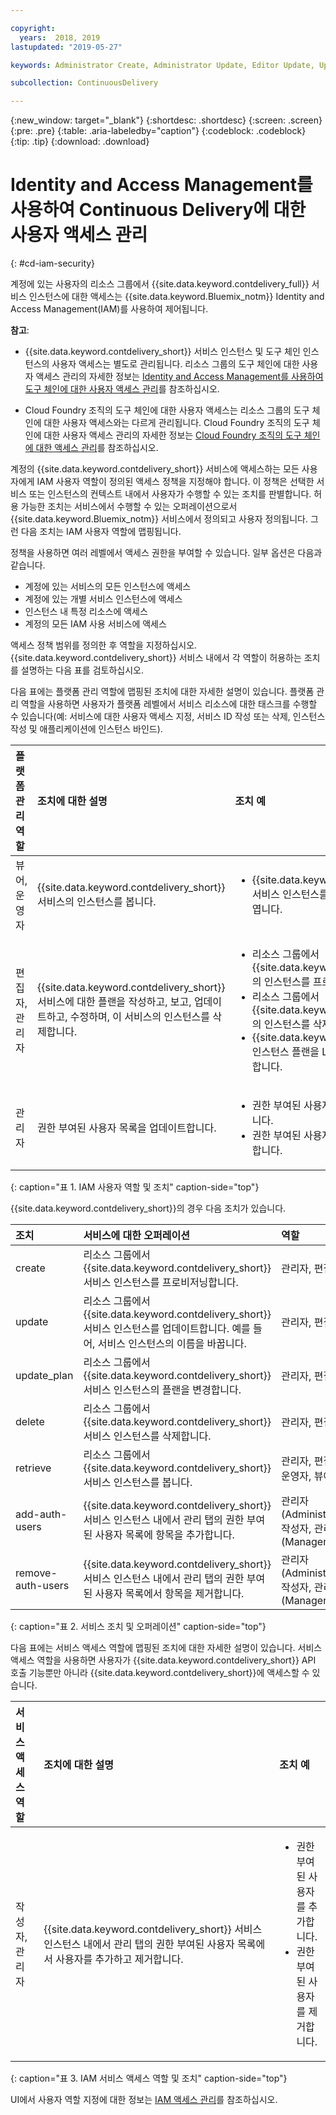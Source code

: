 ```yaml
---

copyright:
  years:  2018, 2019
lastupdated: "2019-05-27"

keywords: Administrator Create, Administrator Update, Editor Update, Update

subcollection: ContinuousDelivery

---
```


{:new_window: target="_blank"}
{:shortdesc: .shortdesc}
{:screen: .screen}
{:pre: .pre}
{:table: .aria-labeledby="caption"}
{:codeblock: .codeblock}
{:tip: .tip}
{:download: .download}


# Identity and Access Management를 사용하여 Continuous Delivery에 대한 사용자 액세스 관리
{: #cd-iam-security}

계정에 있는 사용자의 리소스 그룹에서 {{site.data.keyword.contdelivery_full}} 서비스 인스턴스에 대한 액세스는 {{site.data.keyword.Bluemix_notm}} Identity and Access Management(IAM)를 사용하여 제어됩니다. 

**참고**: 

* {{site.data.keyword.contdelivery_short}} 서비스 인스턴스 및 도구 체인 인스턴스의 사용자 액세스는 별도로 관리됩니다. 리소스 그룹의 도구 체인에 대한 사용자 액세스 관리의 자세한 정보는 [Identity and Access Management를 사용하여 도구 체인에 대한 사용자 액세스 관리](/docs/services/ContinuousDelivery?topic=ContinuousDelivery-toolchains-iam-security)를 참조하십시오.

* Cloud Foundry 조직의 도구 체인에 대한 사용자 액세스는 리소스 그룹의 도구 체인에 대한 사용자 액세스와는 다르게 관리됩니다. Cloud Foundry 조직의 도구 체인에 대한 사용자 액세스 관리의 자세한 정보는 [Cloud Foundry 조직의 도구 체인에 대한 액세스 관리](/docs/services/ContinuousDelivery?topic=ContinuousDelivery-toolchains-using#managing_access_orgs)를 참조하십시오.

계정의 {{site.data.keyword.contdelivery_short}} 서비스에 액세스하는 모든 사용자에게 IAM 사용자 역할이 정의된 액세스 정책을 지정해야 합니다. 이 정책은 선택한 서비스 또는 인스턴스의 컨텍스트 내에서 사용자가 수행할 수 있는 조치를 판별합니다. 허용 가능한 조치는 서비스에서 수행할 수 있는 오퍼레이션으로서 {{site.data.keyword.Bluemix_notm}} 서비스에서 정의되고 사용자 정의됩니다. 그런 다음 조치는 IAM 사용자 역할에 맵핑됩니다.

정책을 사용하면 여러 레벨에서 액세스 권한을 부여할 수 있습니다. 일부 옵션은 다음과 같습니다. 

* 계정에 있는 서비스의 모든 인스턴스에 액세스
* 계정에 있는 개별 서비스 인스턴스에 액세스
* 인스턴스 내 특정 리소스에 액세스
* 계정의 모든 IAM 사용 서비스에 액세스

액세스 정책 범위를 정의한 후 역할을 지정하십시오. {{site.data.keyword.contdelivery_short}} 서비스 내에서 각 역할이 허용하는 조치를 설명하는 다음 표를 검토하십시오.

다음 표에는 플랫폼 관리 역할에 맵핑된 조치에 대한 자세한 설명이 있습니다. 플랫폼 관리 역할을 사용하면 사용자가 플랫폼 레벨에서 서비스 리소스에 대한 태스크를 수행할 수 있습니다(예: 서비스에 대한 사용자 액세스 지정, 서비스 ID 작성 또는 삭제, 인스턴스 작성 및 애플리케이션에 인스턴스 바인드).

| 플랫폼 관리 역할 | 조치에 대한 설명 | 조치 예 |
|:-----------------|:-----------------|:-----------------|
| 뷰어, 운영자 | {{site.data.keyword.contdelivery_short}} 서비스의 인스턴스를 봅니다. | <ul><li>{{site.data.keyword.contdelivery_short}} 서비스 인스턴스를 클릭하여 해당 대시보드를 엽니다.</li></ul>|
| 편집자, 관리자 | {{site.data.keyword.contdelivery_short}} 서비스에 대한 플랜을 작성하고, 보고, 업데이트하고, 수정하며, 이 서비스의 인스턴스를 삭제합니다. |<ul><li>리소스 그룹에서 {{site.data.keyword.contdelivery_short}}의 인스턴스를 프로비저닝합니다.</li><li>리소스 그룹에서 {{site.data.keyword.contdelivery_short}}의 인스턴스를 삭제합니다.</li><li>{{site.data.keyword.contdelivery_short}} 인스턴스 플랜을 Lite에서 프로페셔널로 변경합니다.</li></ul> |
| 관리자 | 권한 부여된 사용자 목록을 업데이트합니다.| <ul><li>권한 부여된 사용자 목록에 사용자를 추가합니다.</li><li>권한 부여된 사용자 목록에서 사용자를 제거합니다.</li></ul> |
{: caption="표 1. IAM 사용자 역할 및 조치" caption-side="top"}

 {{site.data.keyword.contdelivery_short}}의 경우 다음 조치가 있습니다.

| 조치 | 서비스에 대한 오퍼레이션 | 역할
|:-----------------|:-----------------|:--------------|
| create | 리소스 그룹에서 {{site.data.keyword.contdelivery_short}} 서비스 인스턴스를 프로비저닝합니다. | 관리자, 편집자 |
| update | 리소스 그룹에서 {{site.data.keyword.contdelivery_short}} 서비스 인스턴스를 업데이트합니다. 예를 들어, 서비스 인스턴스의 이름을 바꿉니다. | 관리자, 편집자 |
| update_plan | 리소스 그룹에서 {{site.data.keyword.contdelivery_short}} 서비스 인스턴스의 플랜을 변경합니다. | 관리자, 편집자 |
| delete | 리소스 그룹에서 {{site.data.keyword.contdelivery_short}} 서비스 인스턴스를 삭제합니다. | 관리자, 편집자 |
| retrieve | 리소스 그룹에서 {{site.data.keyword.contdelivery_short}} 서비스 인스턴스를 봅니다. | 관리자, 편집자, 운영자, 뷰어 |
| add-auth-users | {{site.data.keyword.contdelivery_short}} 서비스 인스턴스 내에서 관리 탭의 권한 부여된 사용자 목록에 항목을 추가합니다. | 관리자(Administrator), 작성자, 관리자(Manager) |
| remove-auth-users | {{site.data.keyword.contdelivery_short}} 서비스 인스턴스 내에서 관리 탭의 권한 부여된 사용자 목록에서 항목을 제거합니다. | 관리자(Administrator), 작성자, 관리자(Manager) |
{: caption="표 2. 서비스 조치 및 오퍼레이션" caption-side="top"}

다음 표에는 서비스 액세스 역할에 맵핑된 조치에 대한 자세한 설명이 있습니다. 서비스 액세스 역할을 사용하면 사용자가 {{site.data.keyword.contdelivery_short}} API 호출 기능뿐만 아니라 {{site.data.keyword.contdelivery_short}}에 액세스할 수 있습니다.

| 서비스 액세스 역할 | 조치에 대한 설명 | 조치 예 |
|:-----------------|:-----------------|:-----------------|
| 작성자, 관리자 | {{site.data.keyword.contdelivery_short}} 서비스 인스턴스 내에서 관리 탭의 권한 부여된 사용자 목록에서 사용자를 추가하고 제거합니다. | <ul><li>권한 부여된 사용자를 추가합니다.</li><li>권한 부여된 사용자를 제거합니다.</li></ul>|
{: caption="표 3. IAM 서비스 액세스 역할 및 조치" caption-side="top"}

UI에서 사용자 역할 지정에 대한 정보는 [IAM 액세스 관리](/docs/iam?topic=iam-iammanidaccser)를 참조하십시오.
